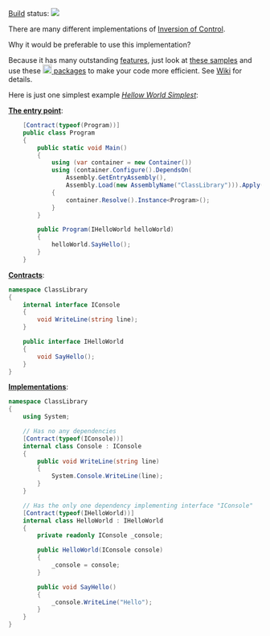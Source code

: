 [Build](http://tcavs2015.cloudapp.net/) status: <img src="http://tcavs2015.cloudapp.net/app/rest/builds/buildType:(id:DevTeam_IoC_Build)/statusIcon"/>

There are many different implementations of [Inversion of Control](https://github.com/DevTeam/IoC/wiki/Inversion-of-Control).

Why it would be preferable to use this implementation?

Because it has many outstanding [features](https://github.com/DevTeam/IoC/wiki/Features), just look at [these samples](https://github.com/DevTeam/IoC/wiki/Samples) and use these [<img src="https://www.nuget.org/Content/Logos/nugetlogo.png" height="18"> packages](https://github.com/DevTeam/IoC/wiki/NuGet-packages) to make your code more efficient. See [Wiki](https://github.com/DevTeam/IoC/wiki) for details.

Here is just one simplest example [_Hellow World Simplest_](https://github.com/DevTeam/IoC/tree/master/Samples/HelloWorldSimplest):

[**The entry point**](https://github.com/DevTeam/IoC/blob/master/Samples/HelloWorldSimplest/ConsoleApp/Program.cs):

```csharp
    [Contract(typeof(Program))]
    public class Program
    {
        public static void Main()
        {
            using (var container = new Container())
            using (container.Configure().DependsOn(
                Assembly.GetEntryAssembly(),
                Assembly.Load(new AssemblyName("ClassLibrary"))).Apply())
            {
                container.Resolve().Instance<Program>();
            }
        }

        public Program(IHelloWorld helloWorld)
        {
            helloWorld.SayHello();
        }
    }
```

[**Contracts**](https://github.com/DevTeam/IoC/tree/master/Samples/HelloWorldSimplest/ClassLibrary):
```csharp
namespace ClassLibrary
{
    internal interface IConsole
    {
        void WriteLine(string line);
    }

    public interface IHelloWorld
    {
        void SayHello();
    }
}
```

[**Implementations**](https://github.com/DevTeam/IoC/tree/master/Samples/HelloWorldSimplest/ClassLibrary):
```csharp
namespace ClassLibrary
{
    using System;

    // Has no any dependencies
    [Contract(typeof(IConsole))]
    internal class Console : IConsole
    {
        public void WriteLine(string line)
        {
            System.Console.WriteLine(line);
        }
    }

    // Has the only one dependency implementing interface "IConsole"
    [Contract(typeof(IHelloWorld))]
    internal class HelloWorld : IHelloWorld
    {
        private readonly IConsole _console;

        public HelloWorld(IConsole console)
        {
            _console = console;
        }

        public void SayHello()
        {
            _console.WriteLine("Hello");
        }
    }
}
```
